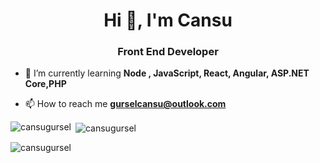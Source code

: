<h1 align="center">Hi 👋, I'm Cansu</h1>
<h3 align="center">Front End Developer</h3>


- 🌱 I’m currently learning **Node , JavaScript, React, Angular, ASP.NET Core,PHP**

- 📫 How to reach me **gurselcansu@outlook.com**




<p><img align="left" src="https://github-readme-stats.vercel.app/api/top-langs?username=cansugursel&show_icons=true&locale=en&layout=compact" alt="cansugursel" /></p>

<p>&nbsp;<img align="center" src="https://github-readme-stats.vercel.app/api?username=cansugursel&show_icons=true&title_color=02393e&locale=en" alt="cansugursel" /></p>

<p><img align="center" src="https://github-readme-streak-stats.herokuapp.com/?user=cansugursel&" alt="cansugursel" /></p>
